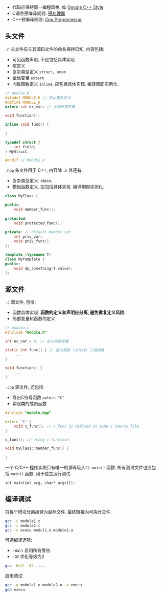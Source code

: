 - 代码应保持同一编程风格, 如 [Google C++ Style](../../Language/C++/Google%20C++%20Style.md)
- C语言预编译规则: [预处理器](Language/C/预处理器.md)
- C++预编译规则: [Cpp Preprocessor](../C++/工程化/Cpp%20Preprocessor.md)

## 头文件

`.h` 头文件应与其源码文件的命名保持已知, 内容包括:
- 可见函数声明, 不应包括具体实现
- 宏定义
- 复杂类型定义 `struct, enum`
- 全局变量 `extern`
- 内联函数定义 `inline`, 应包括具体实现. 编译器即实例化.

```c
// module.h
#ifndef MODULE_H // 防止重复定义
#define MODULE_H 
extern int ex_var; // 全局外部变量

void function();

inline void func() {
	...
}

typedef struct {
	int field;
} MyStruct;

#endif // MODULE_H
```

`.hpp` 头文件用于 C++, 内容除 `.h` 外还有:
- 复杂类型定义: class. 
- 模板函数定义, 应包括具体实现. 编译期即实例化.

```cpp
class MyClass {

public:
	void member_func();
	
protected:
	void protected_func();
	
private: // default member set
	int priv_var;
	void priv_func();
};

template <typename T>
class MyTemplate {
public: 
	void do_something(T value);
};
```

## 源文件

`.c` 源文件, 包括:
- 函数具体实现. **函数的定义和声明应分离, 避免重复定义风险.**
- 局部变量和函数的定义

```c
// module.c
#include "module.h"

int ex_var = 0; // 定义外部变量

static int func() { // 定义局部 (文件内) 工具函数
	...
}

void function() {
	...
}
```

`.cpp` 源文件, 还包括:
- 导出C符号函数 `extern "C"`
- 实现类的成员函数

```cpp
#include "module.hpp"

extern "C" {
	void c_func(); // c_func is defined in some c source file.
}

c_func(); // using c function

void MyClass::member_func() {
	...
}
```

一个 C/C++ 程序实例只有唯一的源码级入口: `main()` 函数. 所有测试文件也应包括 `main()` 函数, 用于独立运行测试.

```
int main(int arg, char* argv[]);
```

## 编译调试

将每个模块分离编译为目标文件, 最终链接为可执行文件.

```sh
gcc -c module1.c
gcc -c module2.c
gcc -o execu modul1.o module2.o
```

可选编译选项:
- `-Wall` 启用所有警告
- `-O2` 优化等级为2

```sh
gcc -Wall -02 ....
```

启用调试:

```sh
gcc -g module1.o module2.o -o execu
gdb execu
```